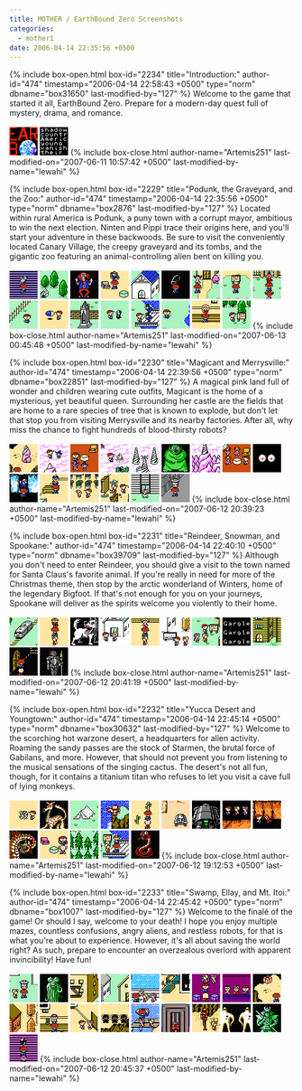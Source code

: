 ```yaml
---
title: MOTHER / EarthBound Zero Screenshots
categories:
  - mother1
date: 2006-04-14 22:35:56 +0500
---
```

{% include box-open.html box-id="2234" title="Introduction:" author-id="474" timestamp="2006-04-14 22:58:43 +0500" type="norm" dbname="box31650" last-modified-by="127" %}
Welcome to the game that started it all, EarthBound Zero. Prepare for a modern-day quest full of mystery, drama, and romance.<br />
<br />
<a href="title.png" title="Title Screen"><img src="titlet.png" alt="Title Screen" width="50" height="50" /></a>
<a href="story.png" title="Story"><img src="storyt.png" alt="Story" width="50" height="50" /></a>
{% include box-close.html author-name="Artemis251" last-modified-on="2007-06-11 10:57:42 +0500" last-modified-by-name="lewahi" %}

{% include box-open.html box-id="2229" title="Podunk, the Graveyard, and the Zoo:" author-id="474" timestamp="2006-04-14 22:35:56 +0500" type="norm" dbname="box2876" last-modified-by="127" %}
Located within rural America is Podunk, a puny town with a corrupt mayor, ambitious to win the next election. Ninten and Pippi trace their origins here, and you'll start your adventure in these backwoods. Be sure to visit the conveniently located Canary Village, the creepy graveyard and its tombs, and the gigantic zoo featuring an animal-controlling alien bent on killing you.<br />
<br />
<a href="musicbox.png" title="Kick the Baby Doll"><img src="musicboxt.png" alt="Kick the Baby Doll" width="50" height="50" /></a>
<a href="checkpup.png" title="King's Advice"><img src="checkpupt.png" alt="King's Advice" width="50" height="50" /></a>
<a href="hippie.png" title="Hippy Battle"><img src="hippiet.png" alt="Hippy Battle" width="50" height="50" /></a>
<a href="cemeterychild.gif" title="Lost Child"><img src="cemeterychildt.gif" alt="Lost Child" width="50" height="50" /></a>
<a href="church.png" title="Graveyard Church"><img src="churcht.png" alt="Graveyard Church" width="50" height="50" /></a>
<a href="nintenthegraverobber.png" title="Casket Opening"><img src="nintenthegraverobbert.png" alt="Casket Opening" width="50" height="50" /></a>
<a href="braveninten.gif" title="Brave Ninten"><img src="bravenintent.gif" alt="Brave Ninten" width="50" height="50" /></a>
<a href="zoo.png" title="Zoo Advertising"><img src="zoot.png" alt="Zoo Advertising" width="50" height="50" /></a>
<a href="eek.gif" title="EEK EEK!"><img src="eekt.gif" alt="EEK EEK!" width="50" height="50" /></a>
<a href="nintenzoo.gif" title="An Empty Zoo"><img src="nintenzoot.gif" alt="An Empty Zoo" width="50" height="50" /></a>
<a href="capsulecorp.png" title="Odd Capsule"><img src="capsulecorpt.png" alt="Odd Capsule" width="50" height="50" /></a>
<a href="canaryvillage.png" title="Canary Village"><img src="canaryvillaget.png" alt="Canary Village" width="50" height="50" /></a>
<a href="important.gif" title="Missing Importance"><img src="importantt.gif" alt="Missing Importance" width="50" height="50" /></a>
<a href="helpfulfuzz.png" title="Police Advice"><img src="helpfulfuzzt.png" alt="Police Advice" width="50" height="50" /></a>
<a href="podunkswamp.gif" title="Wetlands of Podunk"><img src="podunkswampt.gif" alt="Wetlands of Podunk" width="50" height="50" /></a>
<a href="wondergirl.gif" title="Wonder Girl"><img src="wondergirlt.gif" alt="Wonder Girl" width="50" height="50" /></a>
<a href="nohunting.gif" title="No Hunting"><img src="nohuntingt.gif" alt="No Hunting" width="50" height="50" /></a>
{% include box-close.html author-name="Artemis251" last-modified-on="2007-06-13 00:45:48 +0500" last-modified-by-name="lewahi" %}

{% include box-open.html box-id="2230" title="Magicant and Merrysville:" author-id="474" timestamp="2006-04-14 22:39:56 +0500" type="norm" dbname="box22851" last-modified-by="127" %}
A magical pink land full of wonder and children wearing cute outfits, Magicant is the home of a mysterious, yet beautiful queen. Surrounding her castle are the fields that are home to a rare species of tree that is known to explode, but don't let that stop you from visiting Merrysville and its nearby factories. After all, why miss the chance to fight hundreds of blood-thirsty robots?<br />
<br />
<a href="xxstone.png" title="Mysterious XX Pillar"><img src="xxstonet.png" alt="Mysterious XX Pillar" width="50" height="50" /></a>
<a href="wheretogo.png" title="Where's the..."><img src="wheretogot.png" alt="Where's the..." width="50" height="50" /></a>
<a href="outsideworld.gif" title="A World Outside"><img src="outsideworldt.gif" alt="A World Outside" width="50" height="50" /></a>
<a href="swimcat.png" title="Swimming Cat"><img src="swimcatt.png" alt="Swimming Cat" width="50" height="50" /></a>
<a href="fountain.png" title="Magical Fountain"><img src="fountaint.png" alt="Magical Fountain" width="50" height="50" /></a>
<a href="raebyddet.gif" title="Raeb Yddet"><img src="raebyddett.gif" alt="Raeb Yddet" width="50" height="50" /></a>
<a href="queenmarycastle.png" title="Queen Mary's Castle"><img src="queenmarycastlet.png" alt="Queen Mary's Castle" width="50" height="50" /></a>
<a href="flyingmen.gif" title="Five Flying Men"><img src="flyingment.gif" alt="Five Flying Men" width="50" height="50" /></a>
<a href="weseeyou.png" title="Eye See You..."><img src="weseeyout.png" alt="Eye See You..." width="50" height="50" /></a>
<a href="weirdguy.png" title="Who's He Again?"><img src="weirdguyt.png" alt="Who's He Again?" width="50" height="50" /></a>
<a href="mortician.gif" title="Phone a Mortician"><img src="morticiant.gif" alt="Phone a Mortician" width="50" height="50" /></a>
<a href="loidthief.png" title="Loid's Larcenous Ways"><img src="loidthieft.png" alt="Loid's Larcenous Ways" width="50" height="50" /></a>
<a href="messy.png" title="Science Gone Wrong"><img src="messyt.png" alt="Science Gone Wrong" width="50" height="50" /></a>
<a href="guarddog.png" title="Factory's Guard Dog"><img src="guarddogt.png" alt="Factory's Guard Dog" width="50" height="50" /></a>
<a href="garbagepick.png" title="Free Bottle Rockets!"><img src="garbagepickt.png" alt="Free Bottle Rockets!" width="50" height="50" /></a>
{% include box-close.html author-name="Artemis251" last-modified-on="2007-06-12 20:39:23 +0500" last-modified-by-name="lewahi" %}

{% include box-open.html box-id="2231" title="Reindeer, Snowman, and Spookane:" author-id="474" timestamp="2006-04-14 22:40:10 +0500" type="norm" dbname="box39709" last-modified-by="127" %}
Although you don't need to enter Reindeer, you should give a visit to the town named for Santa Claus's favorite animal. If you're really in need for more of the Christmas theme, then stop by the arctic wonderland of Winters, home of the legendary Bigfoot. If that's not enough for you on your journeys, Spookane will deliver as the spirits welcome you violently to their home.<br />
<br />
<a href="train.png" title="Train Ride"><img src="traint.png" alt="Train Ride" width="50" height="50" /></a>
<a href="gotosnowman.gif" title="Going to Snowman"><img src="gotosnowmant.gif" alt="Going to Snowman" width="50" height="50" /></a>
<a href="wolfattack.gif" title="Flee or Die"><img src="wolfattackt.gif" alt="Flee or Die" width="50" height="50" /></a>
<a href="wintercough.gif" title="Cough Cough..."><img src="wintercought.gif" alt="Cough Cough..." width="50" height="50" /></a>
<a href="anafind.png" title="Ana's Prediction"><img src="anafindt.png" alt="Ana's Prediction" width="50" height="50" /></a>
<a href="winter.png" title="Snowman"><img src="wintert.png" alt="Snowman" width="50" height="50" /></a>
<a href="mislaytriangle.gif" title="The Mislay Triangle"><img src="mislaytrianglet.gif" alt="The Mislay Triangle" width="50" height="50" /></a>
<a href="garglestrong.gif" title="How to Gargle"><img src="garglestrongt.gif" alt="How to Gargle" width="50" height="50" /></a>
<a href="mansion.png" title="Rosemary's Mansion"><img src="mansiont.png" alt="Rosemary's Mansion" width="50" height="50" /></a>
<a href="rosemarys.png" title="Haunted House"><img src="rosemaryst.png" alt="Haunted House" width="50" height="50" /></a>
<a href="armorfight.gif" title="Fighting Armor"><img src="armorfightt.gif" alt="Fighting Armor" width="50" height="50" /></a>
{% include box-close.html author-name="Artemis251" last-modified-on="2007-06-12 20:41:19 +0500" last-modified-by-name="lewahi" %}

{% include box-open.html box-id="2232" title="Yucca Desert and Youngtown:" author-id="474" timestamp="2006-04-14 22:45:14 +0500" type="norm" dbname="box30632" last-modified-by="127" %}
Welcome to the scorching hot warzone desert, a headquarters for alien activity. Roaming the sandy passes are the stock of Starmen, the brutal force of Gabilans, and more. However, that should not prevent you from listening to the musical sensations of the singing cactus. The desert's not all fun, though, for it contains a titanium titan who refuses to let you visit a cave full of lying monkeys.<br />
<br />
<a href="desert.png" title="Yucca Desert"><img src="desertt.png" alt="Yucca Desert" width="50" height="50" /></a>
<a href="gabilantwins.png" title="Gabilan Battle"><img src="gabilantwinst.png" alt="Gabilan Battle" width="50" height="50" /></a>
<a href="planedude.png" title="Pilot's Business"><img src="planedudet.png" alt="Pilot's Business" width="50" height="50" /></a>
<a href="planeride.png" title="Plane Ride!"><img src="planeridet.png" alt="Plane Ride!" width="50" height="50" /></a>
<a href="cactus.gif" title="A Very Important Cactus"><img src="cactust.gif" alt="A Very Important Cactus" width="50" height="50" /></a>
<a href="tankin.png" title="Riding in a Tank"><img src="tankint.png" alt="Riding in a Tank" width="50" height="50" /></a>
<a href="r7037.png" title="Robo Battle"><img src="r7037t.png" alt="Robo Battle" width="50" height="50" /></a>
<a href="cavomonkey.gif" title="The Monkey Caves"><img src="cavomonkeyt.gif" alt="The Monkey Caves" width="50" height="50" /></a>
<a href="shh.png" title="Quiet Monkey"><img src="shht.png" alt="Quiet Monkey" width="50" height="50" /></a>
<a href="doragonfaito.gif" title="Mythical Monster"><img src="doragonfaitot.gif" alt="Mythical Monster" width="50" height="50" /></a>
<a href="psibaby.png" title="Baby's PSI"><img src="psibabyt.png" alt="Baby's PSI" width="50" height="50" /></a>
<a href="ufo.png" title="UFO Victim"><img src="ufot.png" alt="UFO Victim" width="50" height="50" /></a>
<a href="nothreat.png" title="Is That a Threat?"><img src="nothreatt.png" alt="Is That a Threat?" width="50" height="50" /></a>
<a href="reddosnake.gif" title="Rare Red Snake"><img src="reddosnaket.gif" alt="Rare Red Snake" width="50" height="50" /></a>
{% include box-close.html author-name="Artemis251" last-modified-on="2007-06-12 19:12:53 +0500" last-modified-by-name="lewahi" %}

{% include box-open.html box-id="2233" title="Swamp, Ellay, and Mt. Itoi:" author-id="474" timestamp="2006-04-14 22:45:42 +0500" type="norm" dbname="box1007" last-modified-by="127" %}
Welcome to the final&eacute; of the game! Or should I say, welcome to your death! I hope you enjoy multiple mazes, countless confusions, angry aliens, and restless robots, for that is what you're about to experience. However, it's all about saving the world right? As such, prepare to encounter an overzealous overlord with apparent invincibility! Have fun!<br />
<br />
<a href="loidsdad.png" title="Loid's Father"><img src="loidsdadt.png" alt="Loid's Father" width="50" height="50" /></a>
<a href="mookbattle.gif" title="Mook Battle"><img src="mookbattlet.gif" alt="Mook Battle" width="50" height="50" /></a>
<a href="teddypummel.png" title="Threat About Teddy"><img src="teddypummelt.png" alt="Threat About Teddy" width="50" 
height="50" /></a>
<a href="ellayhouse.png" title="Ellay Residents"><img src="ellayhouset.png" alt="Ellay Residents" width="50" height="50" /></a>
<a href="observe.png" title="The Telescope"><img src="observet.png" alt="The Telescope" width="50" height="50" /></a>
<a href="naughtywords.png" title="What a Prize"><img src="naughtywordst.png" alt="What a Prize" width="50" height="50" /></a>
<a href="underage.gif" title="Underage Drinking"><img src="underaget.gif" alt="Underage Drinking" width="50" height="50" /></a>
<a href="singing.png" title="Singing on Stage"><img src="singingt.png" alt="Singing on Stage" width="50" height="50" /></a>
<a href="itoicaves.gif" title="Mt. Itoi Caves"><img src="itoicavest.gif" alt="Mt. Itoi Caves" width="50" height="50" /></a>
<a href="mtitoi.png" title="Mt. Itoi Shack"><img src="mtitoit.png" alt="Mt. Itoi Shack" width="50" height="50" /></a>
<a href="healer.png" title="A Helpful Healer"><img src="healert.png" alt="A Helpful Healer" width="50" height="50" /></a>
<a href="dance.png" title="Dancing"><img src="dancet.png" alt="Dancing" width="50" height="50" /></a>
<a href="burnt.png" title="Crispy"><img src="burntt.png" alt="Crispy" width="50" height="50" /></a>
<a href="noboat.png" title="Broken Boat"><img src="noboatt.png" alt="Broken Boat" width="50" height="50" /></a>
<a href="evefound.png" title="Found a Robot"><img src="evefoundt.png" alt="Found a Robot" width="50" height="50" /></a>
<a href="eve.png" title="EVE"><img src="evet.png" alt="EVE" width="50" height="50" /></a>
<a href="finalstarmen.png" title="Last Starmen"><img src="finalstarment.png" alt="Last Starmen" width="50" height="50" /></a>
<a href="borgs.png" title="Gigaborg Battle"><img src="borgst.png" alt="Gigaborg Battle" width="50" height="50" /></a>
<a href="melody.png" title="Melody"><img src="melodyt.png" alt="Melody" width="50" height="50" /></a>
{% include box-close.html author-name="Artemis251" last-modified-on="2007-06-12 20:45:37 +0500" last-modified-by-name="lewahi" %}
